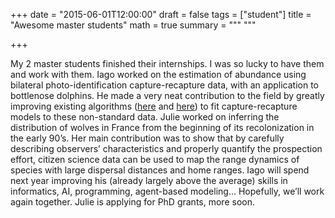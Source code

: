 +++
date = "2015-06-01T12:00:00"
draft = false
tags = ["student"]
title = "Awesome master students"
math = true
summary = """
"""

+++
 
My 2 master students finished their internships. I was 
so lucky to have them and work with them. Iago worked on the estimation of abundance 
using bilateral photo-identification capture-recapture data, with an application to 
bottlenose dolphins. He made a very neat contribution to the field by greatly 
improving existing algorithms 
(<a href="http://onlinelibrary.wiley.com/doi/10.1111/biom.12045/abstract" target="_blank">here</a> and 
<a href="http://www.esajournals.org/doi/abs/10.1890/12-1613.1" target="_blank">here</a>) to 
fit capture-recapture models to these non-standard data. Julie worked on inferring the 
distribution of wolves in France from the beginning of its recolonization in the early 90’s. 
Her main contribution was to show that by carefully describing observers’ characteristics 
and properly quantify the prospection effort, citizen science data can be used to map the 
range dynamics of species with large dispersal distances and home ranges. Iago will 
spend next year improving his (already largely above the average) skills in informatics, 
AI, programming, agent-based modeling... Hopefully, we’ll work again together. Julie is 
applying for PhD grants, more soon.
